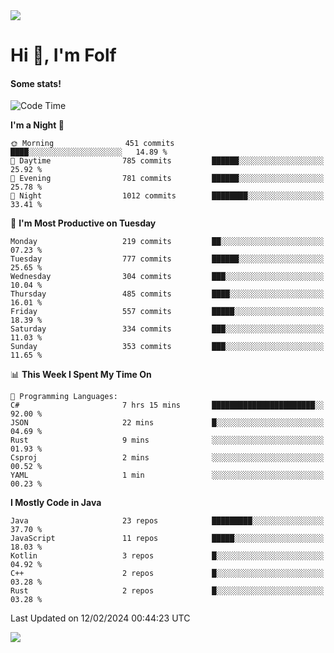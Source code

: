 <img src="https://komarev.com/ghpvc/?username=itsfolf"/>
<h1>Hi 👋, I'm Folf</h1>


#### Some stats!
<!--START_SECTION:waka-->
![Code Time](http://img.shields.io/badge/Code%20Time-2%2C132%20hrs%204%20mins-blue)

**I'm a Night 🦉** 

```text
🌞 Morning                451 commits         ████░░░░░░░░░░░░░░░░░░░░░   14.89 % 
🌆 Daytime                785 commits         ██████░░░░░░░░░░░░░░░░░░░   25.92 % 
🌃 Evening                781 commits         ██████░░░░░░░░░░░░░░░░░░░   25.78 % 
🌙 Night                  1012 commits        ████████░░░░░░░░░░░░░░░░░   33.41 % 
```
📅 **I'm Most Productive on Tuesday** 

```text
Monday                   219 commits         ██░░░░░░░░░░░░░░░░░░░░░░░   07.23 % 
Tuesday                  777 commits         ██████░░░░░░░░░░░░░░░░░░░   25.65 % 
Wednesday                304 commits         ███░░░░░░░░░░░░░░░░░░░░░░   10.04 % 
Thursday                 485 commits         ████░░░░░░░░░░░░░░░░░░░░░   16.01 % 
Friday                   557 commits         █████░░░░░░░░░░░░░░░░░░░░   18.39 % 
Saturday                 334 commits         ███░░░░░░░░░░░░░░░░░░░░░░   11.03 % 
Sunday                   353 commits         ███░░░░░░░░░░░░░░░░░░░░░░   11.65 % 
```


📊 **This Week I Spent My Time On** 

```text
💬 Programming Languages: 
C#                       7 hrs 15 mins       ███████████████████████░░   92.00 % 
JSON                     22 mins             █░░░░░░░░░░░░░░░░░░░░░░░░   04.69 % 
Rust                     9 mins              ░░░░░░░░░░░░░░░░░░░░░░░░░   01.93 % 
Csproj                   2 mins              ░░░░░░░░░░░░░░░░░░░░░░░░░   00.52 % 
YAML                     1 min               ░░░░░░░░░░░░░░░░░░░░░░░░░   00.23 % 
```

**I Mostly Code in Java** 

```text
Java                     23 repos            █████████░░░░░░░░░░░░░░░░   37.70 % 
JavaScript               11 repos            █████░░░░░░░░░░░░░░░░░░░░   18.03 % 
Kotlin                   3 repos             █░░░░░░░░░░░░░░░░░░░░░░░░   04.92 % 
C++                      2 repos             █░░░░░░░░░░░░░░░░░░░░░░░░   03.28 % 
Rust                     2 repos             █░░░░░░░░░░░░░░░░░░░░░░░░   03.28 % 
```




 Last Updated on 12/02/2024 00:44:23 UTC
<!--END_SECTION:waka-->
<a src="https://discord.com/users/1090088995976925305"><img src="https://lanyard-profile-readme.vercel.app/api/1090088995976925305"/></a></td> 

